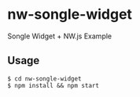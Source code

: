 # nw-songle-widget

Songle Widget + NW.js Example

## Usage

```
$ cd nw-songle-widget
$ npm install && npm start
```
